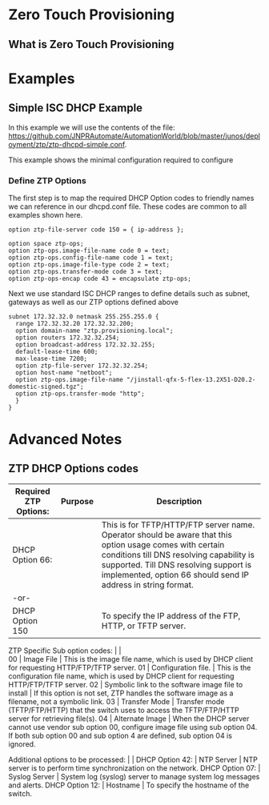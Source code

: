 Zero Touch Provisioning
========================

What is Zero Touch Provisioning
--------------------------------

# Examples
## Simple ISC DHCP Example

In this example we will use the contents of the file:
	https://github.com/JNPRAutomate/AutomationWorld/blob/master/junos/deployment/ztp/ztp-dhcpd-simple.conf.

This example shows the minimal configuration required to configure 

### Define ZTP Options
The first step is to map the required DHCP Option codes to friendly names we can reference in our dhcpd.conf file. These codes are common to all examples shown here.

```
option ztp-file-server code 150 = { ip-address };

option space ztp-ops;
option ztp-ops.image-file-name code 0 = text;
option ztp-ops.config-file-name code 1 = text;
option ztp-ops.image-file-type code 2 = text;
option ztp-ops.transfer-mode code 3 = text;
option ztp-ops-encap code 43 = encapsulate ztp-ops;
```

Next we use standard ISC DHCP ranges to define details such as subnet, gateways as well as our ZTP options defined above

```
subnet 172.32.32.0 netmask 255.255.255.0 {
  range 172.32.32.20 172.32.32.200;
  option domain-name "ztp.provisioning.local";
  option routers 172.32.32.254;
  option broadcast-address 172.32.32.255;
  default-lease-time 600;
  max-lease-time 7200;
  option ztp-file-server 172.32.32.254;
  option host-name "netboot";
  option ztp-ops.image-file-name "/jinstall-qfx-5-flex-13.2X51-D20.2-domestic-signed.tgz";
  option ztp-ops.transfer-mode "http";
  }
}
```


# Advanced Notes

## ZTP DHCP Options codes

Required ZTP Options: | Purpose | Description
--------------------- | ------- | -----------
DHCP Option 66: | | This is for TFTP/HTTP/FTP server name. Operator should be aware that this option usage comes with certain conditions till DNS resolving capability is supported. Till DNS resolving support is implemented, option 66 should send IP address in string format.
-or- | |
DHCP Option 150 | | To specify the IP address of the FTP, HTTP, or TFTP server.
		
ZTP Specific Sub option codes: | |		
00	| Image File | This is the image file name, which is used by DHCP client for requesting HTTP/FTP/TFTP server.
01	| Configuration file. | This is the configuration file name, which is used by DHCP client for requesting HTTP/FTP/TFTP server.
02	| Symbolic link to the software image file to install | If this option is not set, ZTP handles the software image as a filename, not a symbolic link.
03	| Transfer Mode | Transfer mode (TFTP/FTP/HTTP) that the switch uses to access the TFTP/FTP/HTTP server for retrieving file(s).
04	| Alternate Image | When the DHCP server cannot use vendor sub option 00, configure image file using sub option 04. If both sub option 00 and sub option 4 are defined, sub option 04 is ignored.
		
Additional options to be processed:	 |  | 
DHCP Option 42:  | 	NTP Server | NTP server is to perform time synchronization on the network.
DHCP Option 07:  | 	Syslog Server | System log (syslog) server to manage system log messages and alerts.
DHCP Option 12:  | 	Hostname | To specify the hostname of the switch.